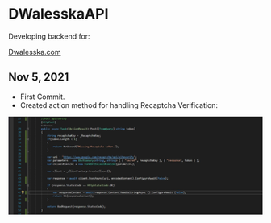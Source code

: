 # DWalesskaAPI

Developing backend for: 

[Dwalesska.com](http://dwalesska.azurewebsites.net/)



## Nov 5, 2021

<ul>
<li>First Commit.</li>
<li>Created action method for handling Recaptcha Verification:
</ul>

<img src="https://github.com/sbogucki12/dwalesskaAPI/blob/main/readmeFiles/recaptcha0.jpg" />
